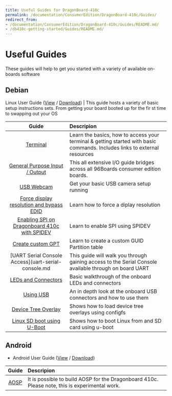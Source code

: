 ```yaml
---
title: Useful Guides for DragonBoard-410c
permalink: /documentation/ConsumerEdition/DragonBoard-410c/Guides/
redirect_from:
- /documentation/ConsumerEdition/DragonBoard-410c/Guides/README.md/
- /db410c-getting-started/Guides/README.md/
---
```

# Useful Guides

These guides will help to get you started with a variety of available on-boards software

## Debian

Linux User Guide ([View](https://github.com/96boards/documentation/blob/master/ConsumerEdition/DragonBoard-410c/Guides/LinuxUserGuide_DragonBoard.pdf) / [Download](https://github.com/96boards/documentation/raw/master/ConsumerEdition/DragonBoard-410c/Guides/LinuxUserGuide_DragonBoard.pdf)) | This guide hosts a variety of basic setup instructions sets. From getting your board booted up for the fir
st time to swapping out your OS

| Guide                                                          | Descripion                                                                                                                 |
|:--------------------------------------------------------------:|:---------------------------------------------------------------------------------------------------------------------------|
| [Terminal](Terminal.md)                                        | Learn the  basics, how to access your terminal & getting started with basic commands. Includes links to external resources |
| [General Purpose Input / Output](../../guides/gpio.md)         | This all extensive I/O guide bridges across all 96Boards consumer edition boards.                                          |
| [USB Webcam](USBWebcam.md)                                     | Get your basic USB camera setup running                                                                                    |
| [Force display resolution and bypass EDID](ForceDisplayRes.md) | Learn how to force a diplay resolution                                                                                     |
| [Enabling SPI on Dragonboard 410c with SPIDEV](EnableSPI.md)   | Learn to enable SPI using SPIDEV                                                                                           |
| [Create custom GPT](GPT.md)                                    | Learn to create a custom GUID Partition table                                                                              |
| [UART Serial Console Access](uart-serial-console.md            | This guide will walk you through gaining access to the Serial Console available through on board UART                      |
| [LEDs and Connectors](led-connectors.md)                       | Basic walkthrough of the onboard LEDs and connectors                                                                       |
| [Using USB](using-usb.md)                                      | An in depth look at the onboard USB connectors and how to use them                                                         |
| [Device Tree Overlay](dt-overlays.md)                          | Shows how to load device tree overlays using configfs                                                                      |
| [Linux SD boot using U-Boot](uboot-linux-sd.md)                | Shows how to boot Linux from and SD card using u-boot                                                                      |

## Android

- Android User Guide ([View](https://github.com/96boards/documentation/blob/master/ConsumerEdition/DragonBoard-410c/Guides/AndroidUserGuide_DragonBoard.pdf) / [Download](https://github.com/96boards/documentation/raw/master/ConsumerEdition/DragonBoard-410c/Guides/AndroidUserGuide_DragonBoard.pdf))

| Guide                                                          | Descripion                                                                                                                 |
|:--------------------------------------------------------------:|:---------------------------------------------------------------------------------------------------------------------------|
|[AOSP](AOSP.md)                                                 |  It is possible to build AOSP for the Dragonboard 410c. Please note, this is experimental work.
